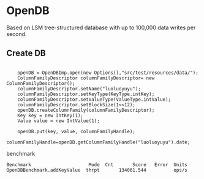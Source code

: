 # OpenDB

Based on LSM tree-structured database with up to 100,000 data writes per second.

## Create DB

```

    openDB = OpenDBImp.open(new Options(),"src/test/resources/data/");
    ColumnFamilyDescriptor columnFamilyDescriptor= new ColumnFamilyDescriptor();
    columnFamilyDescriptor.setName("luoluoyuyu");
    columnFamilyDescriptor.setKeyType(KeyType.intKey);
    columnFamilyDescriptor.setValueType(ValueType.intValue);
    columnFamilyDescriptor.setBlockSize(1<<12);
    openDB.createColumnFamily(columnFamilyDescriptor);
    Key key = new IntKey(1);
    Value value = new IntValue(1);

    openDB.put(key, value, columnFamilyHandle);
    columnFamilyHandle=openDB.getColumnFamilyHandle("luoluoyuyu").date;
```

benchmark
```
Benchmark                     Mode  Cnt       Score   Error  Units
OpenDBBenchmark.addKeyValue  thrpt       134061.544          ops/s
```